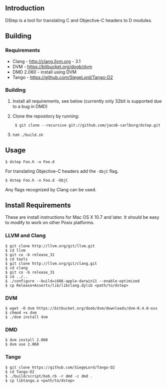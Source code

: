 ## Introduction

DStep is a tool for translating C and Objective-C headers to D modules.

## Building

### Requirements

* Clang - http://clang.llvm.org - 3.1
* DVM - https://bitbucket.org/doob/dvm
* DMD 2.060 - install using DVM
* Tango - https://github.com/SiegeLord/Tango-D2

### Building

1. Install all requirements, see below (currently only 32bit is supported due to a bug in DMD)
2. Clone the repository by running:

		$ git clone --recursive git://github.com/jacob-carlborg/dstep.git

3. run `./build.sh`

## Usage

	$ dstep Foo.h -o Foo.d

For translating Objective-C headers add the `-ObjC` flag.

	$ dstep Foo.h -o Foo.d -ObjC

Any flags recognized by Clang can be used.

## Install Requirements

These are install instructions for Mac OS X 10.7 and later. It should be easy to modify to work on other
Posix platforms.

### LLVM and Clang

	$ git clone http://llvm.org/git/llvm.git
	$ cd llvm
	$ git co -b release_31
	$ cd tools
	$ git clone http://llvm.org/git/clang.git
	$ cd clang
	$ git co -b release_31
	$ cd ../..
	$ ./configure --build=i686-apple-darwin11 --enable-optimized
	$ cp Release+Asserts/lib/libclang.dylib <path/to/dstep>

### DVM

	$ wget -O dvm https://bitbucket.org/doob/dvm/downloads/dvm-0.4.0-osx
	$ chmod +x dvm
	$ ./dvm install dvm

### DMD

	$ dvm install 2.060
	$ dvm use 2.060

### Tango

	$ git clone https://github.com/SiegeLord/Tango-D2
	$ cd Tango-D2
	$ ./build/script/bob.rb -r dmd -c dmd .
	$ cp libtango.a <path/to/dstep>
